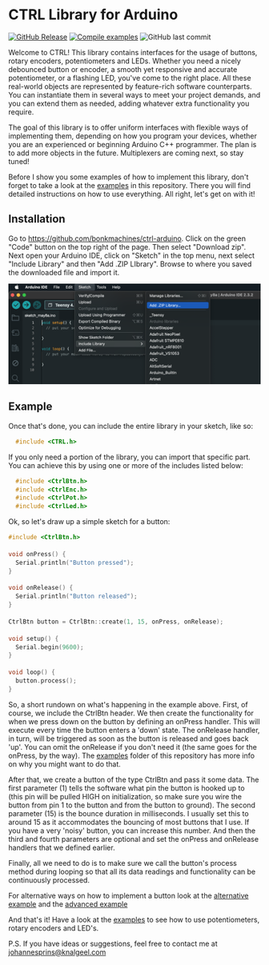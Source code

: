 # CTRL Library for Arduino

[![GitHub Release](https://img.shields.io/github/v/release/bonkmachines/ctrl-arduino?include_prereleases)](https://github.com/bonkmachines/ctrl-arduino/releases/latest)
[![Compile examples](https://github.com/bonkmachines/ctrl-arduino/actions/workflows/compile-examples.yml/badge.svg)](https://github.com/bonkmachines/ctrl-arduino/actions/workflows/compile-examples.yml)
![GitHub last commit](https://img.shields.io/github/last-commit/bonkmachines/ctrl-arduino)

Welcome to CTRL! This library contains interfaces for the usage of buttons, rotary encoders, potentiometers and LEDs. Whether you need a nicely debounced button or encoder, a smooth yet responsive and accurate potentiometer, or a flashing LED, you've come to the right place. All these real-world objects are represented by feature-rich software counterparts. You can instantiate them in several ways to meet your project demands, and you can extend them as needed, adding whatever extra functionality you require.

The goal of this library is to offer uniform interfaces with flexible ways of implementing them, depending on how you program your devices, whether you are an experienced or beginning Arduino C++ programmer. The plan is to add more objects in the future. Multiplexers are coming next, so stay tuned!

Before I show you some examples of how to implement this library, don't forget to take a look at the [examples](https://github.com/bonkmachines/ctrl-arduino/tree/main/examples "View the examples") in this repository. There you will find detailed instructions on how to use everything. All right, let's get on with it!


## Installation

Go to https://github.com/bonkmachines/ctrl-arduino. Click on the green "Code" button on the top right of the page. Then select "Download zip". Next open your Arduino IDE, click on "Sketch" in the top menu, next select "Include Library" and then "Add .ZIP LIbrary". Browse to where you saved the downloaded file and import it.

<img src="https://github.com/bonkmachines/ctrl-arduino/blob/main/assets/ss_add_library_manual.png" alt="add-library" width="700">

## Example

Once that's done, you can include the entire library in your sketch, like so:

```c++
  #include <CTRL.h>
```
    
If you only need a portion of the library, you can import that specific part. You can achieve this by using one or more of the includes listed below:

```c++
  #include <CtrlBtn.h>
  #include <CtrlEnc.h>
  #include <CtrlPot.h>
  #include <CtrlLed.h>
```

Ok, so let's draw up a simple sketch for a button:

```c++
#include <CtrlBtn.h>

void onPress() {
  Serial.println("Button pressed");
}

void onRelease() {
  Serial.println("Button released");
}

CtrlBtn button = CtrlBtn::create(1, 15, onPress, onRelease);

void setup() {
  Serial.begin(9600);
}

void loop() {
  button.process();
}
```
So, a short rundown on what's happening in the example above. First, of course, we include the CtrlBtn header. We then create the functionality for when we press down on the button by defining an onPress handler. This will execute every time the button enters a 'down' state. The onRelease handler, in turn, will be triggered as soon as the button is released and goes back 'up'. You can omit the onRelease if you don't need it (the same goes for the onPress, by the way). The [examples](https://github.com/bonkmachines/ctrl-arduino/tree/main/examples "View the examples") folder of this repository has more info on why you might want to do that.

After that, we create a button of the type CtrlBtn and pass it some data. The first parameter (1) tells the software what pin the button is hooked up to (this pin will be pulled HIGH on initialization, so make sure you wire the button from pin 1 to the button and from the button to ground). The second parameter (15) is the bounce duration in milliseconds. I usually set this to around 15 as it accommodates the bouncing of most buttons that I use. If you have a very 'noisy' button, you can increase this number. And then the third and fourth parameters are optional and set the onPress and onRelease handlers that we defined earlier.

Finally, all we need to do is to make sure we call the button's process method during looping so that all its data readings and functionality can be continuously processed.

For alternative ways on how to implement a button look at the [alternative example](https://github.com/bonkmachines/ctrl-arduino/blob/main/examples/button/button_alternative/button_alternative.ino "Alternative button example") and the [advanced example](https://github.com/bonkmachines/ctrl-arduino/blob/main/examples/button/button_advanced/button_advanced.ino "Advanced button example")

And that's it! Have a look at the [examples](https://github.com/bonkmachines/ctrl-arduino/tree/main/examples "View all examples") to see how to use potentiometers, rotary encoders and LED's.

P.S. If you have ideas or suggestions, feel free to contact me at <johannesprins@knalgeel.com>
